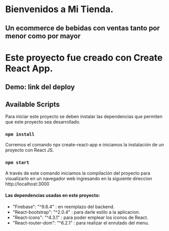 # Bienvenidos a Mi Tienda. 
## Un ecommerce de bebidas con ventas tanto por menor como por mayor

# Este proyecto fue creado con Create React App.

## Demo: link del deploy

## Available Scripts

Para iniciar este proyecto se deben instalar las dependencias que permiten que este proyecto sea desarrollado.

### `npm install`
Corremos el comando npx create-react-app e iniciamos la instalación de un proyecto con React JS. 

### `npm start`
A través de este comando iniciamos la compilación del proyecto para visualizarlo en un navegador web ingresando en la siguiente direccion http://localhost:3000 

#### Las dependencias usadas en este proyecto: 

   - "Firebase": "^9.6.4" : en reemplazo del backend.
   - "React-bootstrap": "^2.0.4" : para darle estilo a la aplicacion.
   - "React-icons": "^4.3.1" : para poder emplear los iconos de React.
   - "React-router-dom": "^6.2.1" : para realizar el enrutado del menu.
   


